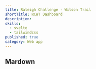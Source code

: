 ```yaml
---
title: Raleigh Challenge - Wilson Trail
shortTitle: RCWT Dashboard
description:
skills:
  - svelte
  - tailwindcss
published: true
category: Web app
---
```


## Mardown
